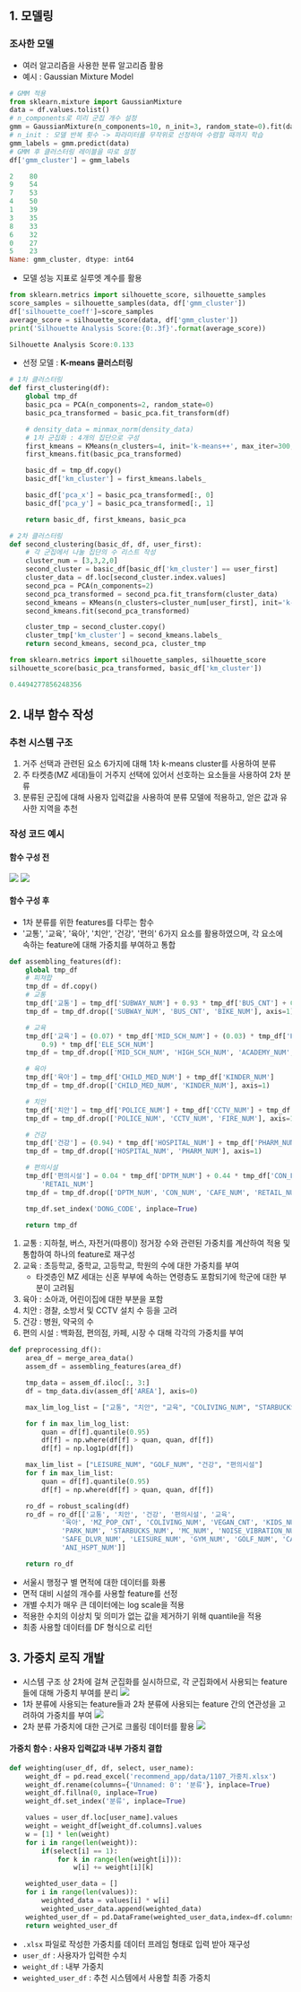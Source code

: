 ## 1. 모델링
### 조사한 모델
- 여러 알고리즘을 사용한 분류 알고리즘 활용
- 예시 : Gaussian Mixture Model

```python
# GMM 적용
from sklearn.mixture import GaussianMixture
data = df.values.tolist()
# n_components로 미리 군집 개수 설정
gmm = GaussianMixture(n_components=10, n_init=3, random_state=0).fit(data)
# n_init : 모델 반복 횟수 -> 파라미터를 무작위로 선정하여 수렴할 때까지 학습
gmm_labels = gmm.predict(data)
# GMM 후 클러스터링 레이블을 따로 설정
df['gmm_cluster'] = gmm_labels
```

```powershell
2    80
9    54
7    53
4    50
1    39
3    35
8    33
6    32
0    27
5    23
Name: gmm_cluster, dtype: int64
```
- 모델 성능 지표로 실루엣 계수를 활용

```python
from sklearn.metrics import silhouette_score, silhouette_samples
score_samples = silhouette_samples(data, df['gmm_cluster'])
df['silhouette_coeff']=score_samples
average_score = silhouette_score(data, df['gmm_cluster'])
print('Silhouette Analysis Score:{0:.3f}'.format(average_score))
```

```powershell
Silhouette Analysis Score:0.133
```

- 선정 모델 : **K-means 클러스터링**

```python
# 1차 클러스터링
def first_clustering(df):
    global tmp_df
    basic_pca = PCA(n_components=2, random_state=0)
    basic_pca_transformed = basic_pca.fit_transform(df)

    # density_data = minmax_norm(density_data)
    # 1차 군집화 : 4개의 집단으로 구성
    first_kmeans = KMeans(n_clusters=4, init='k-means++', max_iter=300, random_state=0)
    first_kmeans.fit(basic_pca_transformed)

    basic_df = tmp_df.copy()
    basic_df['km_cluster'] = first_kmeans.labels_

    basic_df['pca_x'] = basic_pca_transformed[:, 0]
    basic_df['pca_y'] = basic_pca_transformed[:, 1]

    return basic_df, first_kmeans, basic_pca

# 2차 클러스터링
def second_clustering(basic_df, df, user_first):
    # 각 군집에서 나눌 집단의 수 리스트 작성
    cluster_num = [3,3,2,0]
    second_cluster = basic_df[basic_df['km_cluster'] == user_first]
    cluster_data = df.loc[second_cluster.index.values]
    second_pca = PCA(n_components=2)
    second_pca_transformed = second_pca.fit_transform(cluster_data)
    second_kmeans = KMeans(n_clusters=cluster_num[user_first], init='k-means++', max_iter=400, random_state=0)
    second_kmeans.fit(second_pca_transformed)

    cluster_tmp = second_cluster.copy()
    cluster_tmp['km_cluster'] = second_kmeans.labels_
    return second_kmeans, second_pca, cluster_tmp
```

```python
from sklearn.metrics import silhouette_samples, silhouette_score
silhouette_score(basic_pca_transformed, basic_df['km_cluster'])
```

```powershell
0.4494277856248356
```

## 2. 내부 함수 작성
### 추천 시스템 구조
1. 거주 선택과 관련된 요소 6가지에 대해 1차 k-means cluster를 사용하여 분류
2. 주 타켓층(MZ 세대)들이 거주지 선택에 있어서 선호하는 요소들을 사용하여 2차 분류
3. 분류된 군집에 대해 사용자 입력값을 사용하여 분류 모델에 적용하고, 얻은 값과 유사한 지역을 추천

### 작성 코드 예시
#### 함수 구성 전
![](Attatched/tmp_1.png)
![](Attatched/tmp_2.png)

#### 함수 구성 후

- 1차 분류를 위한 features를 다루는 함수
- '교통', '교육', '육아', '치안', '건강', '편의' 6가지 요소를 활용하였으며, 각 요소에 속하는 feature에 대해 가중치를 부여하고 통합

```python
def assembling_features(df):
    global tmp_df
    # 피쳐합
    tmp_df = df.copy()
    # 교통
    tmp_df['교통'] = tmp_df['SUBWAY_NUM'] + 0.93 * tmp_df['BUS_CNT'] + 0.06 * tmp_df['BIKE_NUM']
    tmp_df = tmp_df.drop(['SUBWAY_NUM', 'BUS_CNT', 'BIKE_NUM'], axis=1)

    # 교육
    tmp_df['교육'] = (0.07) * tmp_df['MID_SCH_NUM'] + (0.03) * tmp_df['HIGH_SCH_NUM'] + tmp_df['ACADEMY_NUM'] * (0.7) + (
        0.9) * tmp_df['ELE_SCH_NUM']
    tmp_df = tmp_df.drop(['MID_SCH_NUM', 'HIGH_SCH_NUM', 'ACADEMY_NUM', 'ELE_SCH_NUM'], axis=1)

    # 육아
    tmp_df['육아'] = tmp_df['CHILD_MED_NUM'] + tmp_df['KINDER_NUM']
    tmp_df = tmp_df.drop(['CHILD_MED_NUM', 'KINDER_NUM'], axis=1)

    # 치안
    tmp_df['치안'] = tmp_df['POLICE_NUM'] + tmp_df['CCTV_NUM'] + tmp_df['FIRE_NUM']
    tmp_df = tmp_df.drop(['POLICE_NUM', 'CCTV_NUM', 'FIRE_NUM'], axis=1)

    # 건강
    tmp_df['건강'] = (0.94) * tmp_df['HOSPITAL_NUM'] + tmp_df['PHARM_NUM']
    tmp_df = tmp_df.drop(['HOSPITAL_NUM', 'PHARM_NUM'], axis=1)

    # 편의시설
    tmp_df['편의시설'] = 0.04 * tmp_df['DPTM_NUM'] + 0.44 * tmp_df['CON_NUM'] + 0.25 * tmp_df['CAFE_NUM'] + 0.27 * tmp_df[
        'RETAIL_NUM']
    tmp_df = tmp_df.drop(['DPTM_NUM', 'CON_NUM', 'CAFE_NUM', 'RETAIL_NUM'], axis=1)

    tmp_df.set_index('DONG_CODE', inplace=True)

    return tmp_df

```

1. 교통 : 지하철, 버스, 자전거(따릉이) 정거장 수와 관련된 가중치를 계산하여 적용 및 통합하여 하나의 feature로 재구성
2. 교육 : 초등학교, 중학교, 고등학교, 학원의 수에 대한 가중치를 부여
	- 타겟층인 MZ 세대는 신혼 부부에 속하는 연령층도 포함되기에 학군에 대한 부분이 고려됨
3. 육아 : 소아과, 어린이집에 대한 부분을 포함
4. 치안 : 경찰, 소방서 및 CCTV 설치 수 등을 고려
5. 건강 : 병원, 약국의 수
6. 편의 시설 : 백화점, 편의점, 카페, 시장 수 대해 각각의 가중치를 부여

```python
def preprocessing_df():
    area_df = merge_area_data()
    assem_df = assembling_features(area_df)

    tmp_data = assem_df.iloc[:, 3:]
    df = tmp_data.div(assem_df['AREA'], axis=0)

    max_lim_log_list = ["교통", "치안", "교육", "COLIVING_NUM", "STARBUCKS_NUM", "MC_NUM", "NOISE_VIBRATION_NUM", "VEGAN_CNT"]

    for f in max_lim_log_list:
        quan = df[f].quantile(0.95)
        df[f] = np.where(df[f] > quan, quan, df[f])
        df[f] = np.log1p(df[f])

    max_lim_list = ["LEISURE_NUM", "GOLF_NUM", "건강", "편의시설"]
    for f in max_lim_list:
        quan = df[f].quantile(0.95)
        df[f] = np.where(df[f] > quan, quan, df[f])

    ro_df = robust_scaling(df)
    ro_df = ro_df[['교통', '치안', '건강', '편의시설', '교육',
             '육아', 'MZ_POP_CNT', 'COLIVING_NUM', 'VEGAN_CNT', 'KIDS_NUM',
             'PARK_NUM', 'STARBUCKS_NUM', 'MC_NUM', 'NOISE_VIBRATION_NUM',
             'SAFE_DLVR_NUM', 'LEISURE_NUM', 'GYM_NUM', 'GOLF_NUM', 'CAR_SHR_NUM',
             'ANI_HSPT_NUM']]

    return ro_df
```

- 서울시 행정구 별 면적에 대한 데이터를 화룡
- 면적 대비 시설의 개수를 사용할 feature를 선정
- 개별 수치가 매우 큰 데이터에는 log scale을 적용
- 적용한 수치의 이상치 및 의미가 없는 값을 제거하기 위해 quantile을 적용
- 최종 사용할 데이터를 DF 형식으로 리턴

## 3. 가중치 로직 개발

- 시스템 구조 상 2차에 걸쳐 군집화를 실시하므로, 각 군집화에서 사용되는 feature들에 대해 가중치 부여를 분리
![](Attatched/Pasted%20image%2020240318034056.png)
- 1차 분류에 사용되는 feature들과  2차 분류에 사용되는 feature 간의 연관성을 고려하여 가중치를 부여
![](Attatched/Pasted%20image%2020240318033158.png)
- 2차 분류 가중치에 대한 근거로 크롤링 데이터를 활용
![](Attatched/Pasted%20image%2020240318035011.png)

#### 가중치 함수 : 사용자 입력값과 내부 가중치 결합

```python
def weighting(user_df, df, select, user_name):
    weight_df = pd.read_excel('recommend_app/data/1107_가중치.xlsx')
    weight_df.rename(columns={'Unnamed: 0': '분류'}, inplace=True)
    weight_df.fillna(0, inplace=True)
    weight_df.set_index('분류', inplace=True)

    values = user_df.loc[user_name].values
    weight = weight_df[weight_df.columns].values
    w = [1] * len(weight)
    for i in range(len(weight)):
        if(select[i] == 1):
            for k in range(len(weight[i])):
                w[i] += weight[i][k]

    weighted_user_data = []
    for i in range(len(values)):
        weighted_data = values[i] * w[i]
        weighted_user_data.append(weighted_data)
    weighted_user_df = pd.DataFrame(weighted_user_data,index=df.columns,columns=['user']).T
    return weighted_user_df
```

- `.xlsx` 파일로 작성한 가중치를 데이터 프레임 형태로 입력 받아 재구성
- `user_df` : 사용자가 입력한 수치
- `weight_df` : 내부 가중치
- `weighted_user_df` : 추천 시스템에서 사용할 최종 가중치

